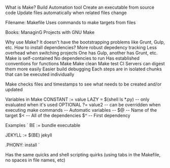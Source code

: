 What is Make?
Build Automation tool
    Create an executable from source code
    Update files automatically when related files change

Filename: Makefile
    Uses commands to make targets from files

Books:
    ManaginG Projects with GNU Make

Why use Make?
    It doesn't have the bootstrapping problems like Grunt, Gulp, etc.
        How to install dependencies?
    More robust depedency tracking
    Less overhead when switching projects
        One has Gulp, another has Grunt, etc.
    Make is self-contained
        No dependencies to run
    Has established conventions for functions
        Make
        Make clean
        Make test
    CI Servers can digest them more easily
    Easier build debugging
        Each steps are in isolated chunks that can be executed individually

Make checks files and timestamps to see what needs to be created and/or updated

Variables in Make
    CONSTANT := value
    LAZY = $(shell ls *.py) -- only evaluated when it's used
    OPTIONAL ?= value2 -- can be overridden when executing make commands
    -- Automatic variables --
        $@ -- Name of the target
        $< -- All of the dependencies
        $^ -- First dependency

Examples
`
BE := bundle executable

JEKYLL := $(BE) jekyll

.PHONY: install
`

Has the same quicks and shell scripting quirks (using tabs in the Makefile, no spaces in file names, etc)
